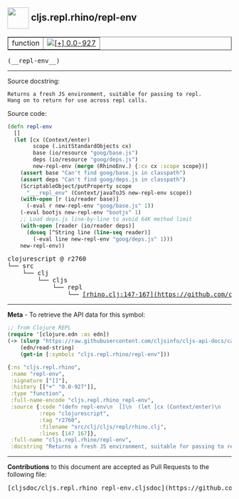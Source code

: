 ## <img width="48px" valign="middle" src="http://i.imgur.com/Hi20huC.png"> cljs.repl.rhino/repl-env

 <table border="1">
<tr>

<td>function</td>
<td><a href="https://github.com/cljsinfo/cljs-api-docs/tree/0.0-927"><img valign="middle" alt="[+] 0.0-927" src="https://img.shields.io/badge/+-0.0--927-lightgrey.svg"></a> </td>
</tr>
</table>

 <samp>
(__repl-env__)<br>
</samp>

---




Source docstring:

```
Returns a fresh JS environment, suitable for passing to repl.
Hang on to return for use across repl calls.
```

Source code:

```clj
(defn repl-env
  []
  (let [cx (Context/enter)
        scope (.initStandardObjects cx)
        base (io/resource "goog/base.js")
        deps (io/resource "goog/deps.js")
        new-repl-env (merge (RhinoEnv.) {:cx cx :scope scope})]
    (assert base "Can't find goog/base.js in classpath")
    (assert deps "Can't find goog/deps.js in classpath")
    (ScriptableObject/putProperty scope
      "___repl_env" (Context/javaToJS new-repl-env scope))
    (with-open [r (io/reader base)]
      (-eval r new-repl-env "goog/base.js" 1))
    (-eval bootjs new-repl-env "bootjs" 1)
    ;; Load deps.js line-by-line to avoid 64K method limit
    (with-open [reader (io/reader deps)]
      (doseq [^String line (line-seq reader)]
        (-eval line new-repl-env "goog/deps.js" 1)))
    new-repl-env))
```

 <pre>
clojurescript @ r2760
└── src
    └── clj
        └── cljs
            └── repl
                └── <ins>[rhino.clj:147-167](https://github.com/clojure/clojurescript/blob/r2760/src/clj/cljs/repl/rhino.clj#L147-L167)</ins>
</pre>


---

__Meta__ - To retrieve the API data for this symbol:

```clj
;; from Clojure REPL
(require '[clojure.edn :as edn])
(-> (slurp "https://raw.githubusercontent.com/cljsinfo/cljs-api-docs/catalog/cljs-api.edn")
    (edn/read-string)
    (get-in [:symbols "cljs.repl.rhino/repl-env"]))
```

```clj
{:ns "cljs.repl.rhino",
 :name "repl-env",
 :signature ["[]"],
 :history [["+" "0.0-927"]],
 :type "function",
 :full-name-encode "cljs.repl.rhino_repl-env",
 :source {:code "(defn repl-env\n  []\n  (let [cx (Context/enter)\n        scope (.initStandardObjects cx)\n        base (io/resource \"goog/base.js\")\n        deps (io/resource \"goog/deps.js\")\n        new-repl-env (merge (RhinoEnv.) {:cx cx :scope scope})]\n    (assert base \"Can't find goog/base.js in classpath\")\n    (assert deps \"Can't find goog/deps.js in classpath\")\n    (ScriptableObject/putProperty scope\n      \"___repl_env\" (Context/javaToJS new-repl-env scope))\n    (with-open [r (io/reader base)]\n      (-eval r new-repl-env \"goog/base.js\" 1))\n    (-eval bootjs new-repl-env \"bootjs\" 1)\n    ;; Load deps.js line-by-line to avoid 64K method limit\n    (with-open [reader (io/reader deps)]\n      (doseq [^String line (line-seq reader)]\n        (-eval line new-repl-env \"goog/deps.js\" 1)))\n    new-repl-env))",
          :repo "clojurescript",
          :tag "r2760",
          :filename "src/clj/cljs/repl/rhino.clj",
          :lines [147 167]},
 :full-name "cljs.repl.rhino/repl-env",
 :docstring "Returns a fresh JS environment, suitable for passing to repl.\nHang on to return for use across repl calls."}

```

---

__Contributions__ to this document are accepted as Pull Requests to the following file:

 <pre>
[cljsdoc/cljs.repl.rhino_repl-env.cljsdoc](https://github.com/cljsinfo/cljs-api-docs/blob/master/cljsdoc/cljs.repl.rhino_repl-env.cljsdoc)
</pre>

